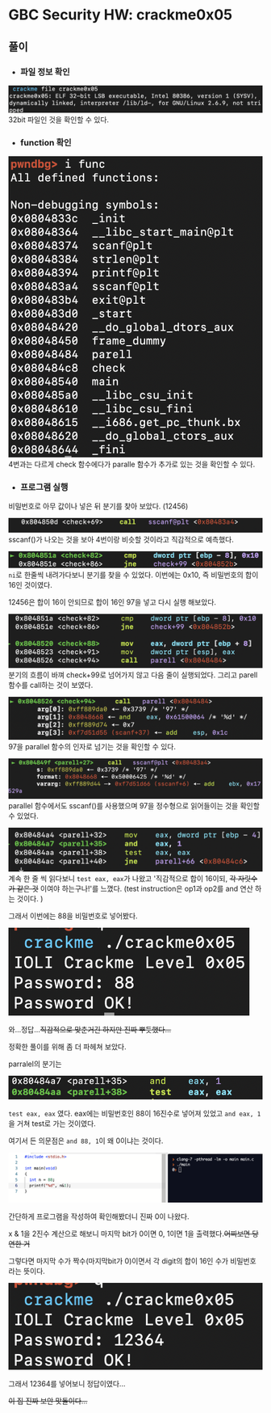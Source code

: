 # GBC Security HW: crackme0x05

## 풀이 

- ### 파일 정보 확인 
![1](img5/1.png)
32bit 파일인 것을 확인할 수 있다.

- ### function 확인 
![2](img5/2.png)
4번과는 다르게 check 함수에다가 paralle 함수가 추가로 있는 것을 확인할 수 있다. 

- ### 프로그램 실행 

비밀번호로 아무 값이나 넣은 뒤 분기를 찾아 보았다. (12456)

![3](img5/3.png)
sscanf()가 나오는 것을 보아 4번이랑 비슷할 것이라고 직감적으로 예측했다.

![4](img5/4.png)
`ni`로 한줄씩 내려가다보니 분기를 찾을 수 있었다. 이번에는 0x10, 즉 비밀번호의 합이 16인 것이였다. 

12456은 합이 16이 안되므로 합이 16인 97을 넣고 다시 실행 해보았다. 

![5](img5/5.png)
분기의 흐름이 바껴 check+99로 넘어가지 않고 다음 줄이 실행되었다.
그리고 parell 함수를 call하는 것이 보였다. 

![6](img5/6.png)
97을 parallel 함수의 인자로 넘기는 것을 확인할 수 있다. 

![7](img5/7.png)
parallel 함수에서도 sscanf()를 사용했으며 97을 정수형으로 읽어들이는 것을 확인할 수 있었다. 

![8](img5/8.png)
계속 한 줄 씩 읽다보니 `test eax, eax`가 나왔고 '직감적으로 합이 16이되, ~~각 자릿수가 같은 것~~ 이여야 하는구나!'를 느꼈다. 
(test instruction은 op1과 op2를 and 연산 하는 것이다. )


그래서 이번에는 88을 비밀번호로 넣어봤다. 

![9](img5/9.png)

와...정답...~~직감적으로 맞춘거긴 하지만 진짜 뿌듯했다...~~

정확한 풀이를 위해 좀 더 파헤쳐 보았다. 

parralel의 분기는 

![10](img5/10.png)

`test eax, eax` 였다. eax에는 비밀번호인 88이 16진수로 넣어져 있었고
`and eax, 1`을 거쳐 test로 가는 것이였다. 

여기서 든 의문점은 `and 88, 1`이 왜 0이냐는 것이다. 

![11](img5/11.png)

간단하게 프로그램을 작성하여 확인해봤더니 진짜 0이 나왔다. 

x & 1을 2진수 계산으로 해보니 마지막 bit가 0이면 0, 1이면 1을 출력했다.~~어찌보면 당연한 거~~

그렇다면 마지막 수가 짝수(마지막bit가 0)이면서 각 digit의 합이 16인 수가 비밀번호라는 뜻이다.

![12](img5/12.png)

그래서 12364를 넣어보니 정답이였다...

~~이 집 진짜 보안 맛돌이다...~~
